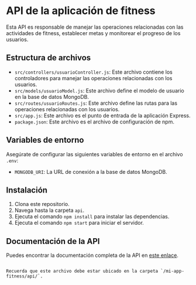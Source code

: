 # API de la aplicación de fitness

Esta API es responsable de manejar las operaciones relacionadas con las actividades de fitness, establecer metas y monitorear el progreso de los usuarios.

## Estructura de archivos

- `src/controllers/usuarioController.js`: Este archivo contiene los controladores para manejar las operaciones relacionadas con los usuarios.
- `src/models/usuarioModel.js`: Este archivo define el modelo de usuario en la base de datos MongoDB.
- `src/routes/usuarioRoutes.js`: Este archivo define las rutas para las operaciones relacionadas con los usuarios.
- `src/app.js`: Este archivo es el punto de entrada de la aplicación Express.
- `package.json`: Este archivo es el archivo de configuración de npm.

## Variables de entorno

Asegúrate de configurar las siguientes variables de entorno en el archivo `.env`:

- `MONGODB_URI`: La URL de conexión a la base de datos MongoDB.

## Instalación

1. Clona este repositorio.
2. Navega hasta la carpeta `api`.
3. Ejecuta el comando `npm install` para instalar las dependencias.
4. Ejecuta el comando `npm start` para iniciar el servidor.

## Documentación de la API

Puedes encontrar la documentación completa de la API en [este enlace](/mi-app-fitness/api/README.md).
```

Recuerda que este archivo debe estar ubicado en la carpeta `/mi-app-fitness/api/`.